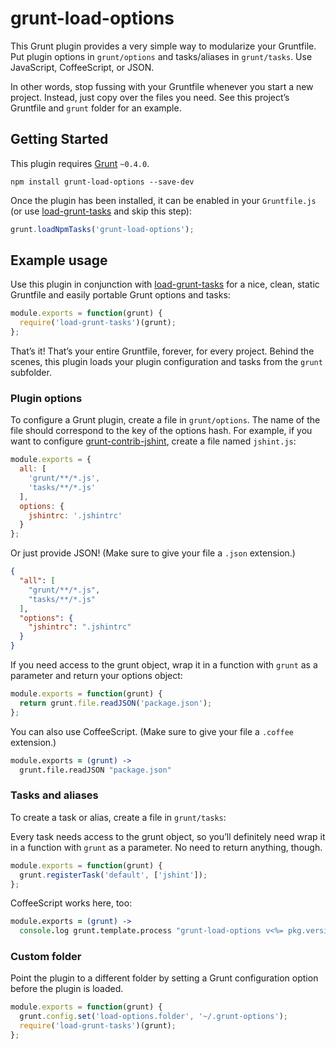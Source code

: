 # grunt-load-options

This Grunt plugin provides a very simple way to modularize your Gruntfile. Put
plugin options in `grunt/options` and tasks/aliases in `grunt/tasks`. Use
JavaScript, CoffeeScript, or JSON.

In other words, stop fussing with your Gruntfile whenever you start a new
project. Instead, just copy over the files you need. See this project’s
Gruntfile and `grunt` folder for an example.


## Getting Started

This plugin requires [Grunt][] `~0.4.0`.

```shell
npm install grunt-load-options --save-dev
```

Once the plugin has been installed, it can be enabled in your `Gruntfile.js`
(or use [load-grunt-tasks][] and skip this step):

```js
grunt.loadNpmTasks('grunt-load-options');
```


## Example usage

Use this plugin in conjunction with [load-grunt-tasks][] for a nice, clean,
static Gruntfile and easily portable Grunt options and tasks:

```js
module.exports = function(grunt) {
  require('load-grunt-tasks')(grunt);
};
```

That’s it! That’s your entire Gruntfile, forever, for every project. Behind
the scenes, this plugin loads your plugin configuration and tasks from the
`grunt` subfolder.


### Plugin options

To configure a Grunt plugin, create a file in `grunt/options`. The name of the
file should correspond to the key of the options hash. For example, if you
want to configure [grunt-contrib-jshint][], create a file named `jshint.js`:

```js
module.exports = {
  all: [
    'grunt/**/*.js',
    'tasks/**/*.js'
  ],
  options: {
    jshintrc: '.jshintrc'
  }
};
```

Or just provide JSON! (Make sure to give your file a `.json` extension.)

```json
{
  "all": [
    "grunt/**/*.js",
    "tasks/**/*.js"
  ],
  "options": {
    "jshintrc": ".jshintrc"
  }
}
```

If you need access to the grunt object, wrap it in a function with `grunt` as
a parameter and return your options object:

```js
module.exports = function(grunt) {
  return grunt.file.readJSON('package.json');
};
```

You can also use CoffeeScript. (Make sure to give your file a `.coffee`
extension.)

```coffee
module.exports = (grunt) ->
  grunt.file.readJSON "package.json"
```


### Tasks and aliases

To create a task or alias, create a file in `grunt/tasks`:

Every task needs access to the grunt object, so you’ll definitely need wrap it
in a function with `grunt` as a parameter. No need to return anything, though.

```js
module.exports = function(grunt) {
  grunt.registerTask('default', ['jshint']);
};
```

CoffeeScript works here, too:

```coffee
module.exports = (grunt) ->
  console.log grunt.template.process "grunt-load-options v<%= pkg.version %>"
```


### Custom folder

Point the plugin to a different folder by setting a Grunt configuration option
before the plugin is loaded.

```js
module.exports = function(grunt) {
  grunt.config.set('load-options.folder', '~/.grunt-options');
  require('load-grunt-tasks')(grunt);
};
```


[Grunt]: http://gruntjs.com
[load-grunt-tasks]: https://github.com/sindresorhus/load-grunt-tasks
[grunt-contrib-jshint]: https://github.com/gruntjs/grunt-contrib-jshint
